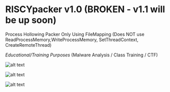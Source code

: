 # RISCYpacker v1.0 (BROKEN - v1.1 will be up soon)
Process Hollowing Packer Only Using FileMapping
(Does NOT use ReadProcessMemory,WriteProcessMemory, SetThreadContext, CreateRemoteThread)

*Educational/Training Purposes*
(Malware Analysis / Class Training / CTF)



![alt text](https://i.imgur.com/iQvKRzj.png)

![alt text](https://i.imgur.com/4svECNc.png)

![alt text](https://i.imgur.com/vvpZ4Pp.png)
